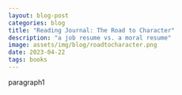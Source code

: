 ```yaml
---
layout: blog-post
categories: blog
title: "Reading Journal: The Road to Character"
description: "a job resume vs. a moral resume"
image: assets/img/blog/roadtocharacter.png
date: 2023-04-22
tags: books
---
```


paragraph1

